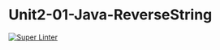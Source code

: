 # Unit2-01-Java-ReverseString

[![Super Linter](https://github.com/ICS4U-Programming-Logan-S/Unit2-01-Java-ReverseString/actions/workflows/main.yml/badge.svg)](https://github.com/ICS4U-Programming-Logan-S/Unit2-01-Java-ReverseString/actions/workflows/main.yml)
